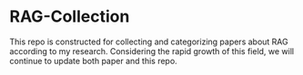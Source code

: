 # RAG-Collection


This repo is constructed for collecting and categorizing papers about RAG according to my research. Considering the rapid growth of this field, we will continue to update both paper and this repo.

